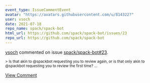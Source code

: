 ```yaml
---
event_type: IssueCommentEvent
avatar: "https://avatars.githubusercontent.com/u/814322?"
user: vsoch
date: 2021-07-18
repo_name: spack/spack-bot
html_url: https://github.com/spack/spack-bot/issues/23
repo_url: https://github.com/spack/spack-bot
---
```


<a href='https://github.com/vsoch' target='_blank'>vsoch</a> commented on issue <a href='https://github.com/spack/spack-bot/issues/23' target='_blank'>spack/spack-bot#23</a>.

<small>> Is that akin to @spackbot requesting you to review again, or is that only akin to @spackbot requesting you to review the first time?...</small>

<a href='https://github.com/spack/spack-bot/issues/23' target='_blank'>View Comment</a>